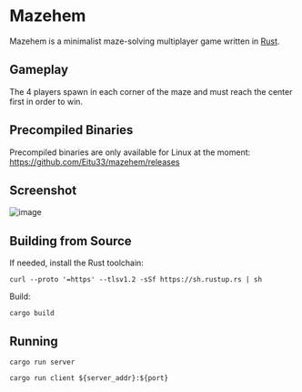 # Mazehem
Mazehem is a minimalist maze-solving multiplayer game written in [Rust](https://www.rust-lang.org/).


## Gameplay
The 4 players spawn in each corner of the maze and must reach the center first in order to win.

## Precompiled Binaries
Precompiled binaries are only available for Linux at the moment: https://github.com/Eitu33/mazehem/releases

## Screenshot
![image](https://user-images.githubusercontent.com/89928840/150605767-96515eb3-41b3-47cb-bc3c-f7a08279dda7.png)

## Building from Source

If needed, install the Rust toolchain:
```
curl --proto '=https' --tlsv1.2 -sSf https://sh.rustup.rs | sh
```
Build:
```
cargo build
```

## Running

```
cargo run server
```
```
cargo run client ${server_addr}:${port}
```
